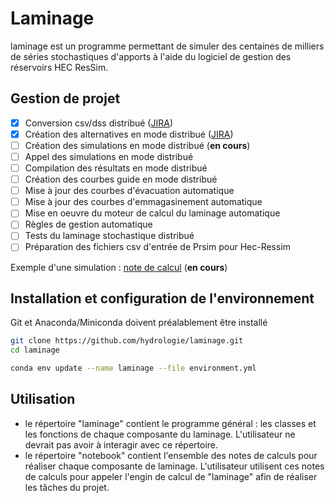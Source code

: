 # Laminage

laminage est un programme permettant de simuler des centaines de milliers de séries stochastiques d'apports à l'aide du logiciel de gestion des réservoirs HEC ResSim.


## Gestion de projet
- [X] Conversion csv/dss distribué ([JIRA](https://jiraprd03.solutions.hydroquebec.com/browse/DEBIEHH-222))
- [X] Création des alternatives en mode distribué ([JIRA](https://jiraprd03.solutions.hydroquebec.com/browse/DEBIEHH-223))
- [ ] Création des simulations en mode distribué (**en cours**)
- [ ] Appel des simulations en mode distribué
- [ ] Compilation des résultats en mode distribué
- [ ] Création des courbes guide en mode distribué
- [ ] Mise à jour des courbes d'évacuation automatique
- [ ] Mise à jour des courbes d'emmagasinement automatique
- [ ] Mise en oeuvre du moteur de calcul du laminage automatique
- [ ] Règles de gestion automatique
- [ ] Tests du laminage stochastique distribué
- [ ] Préparation des fichiers csv d'entrée de Prsim pour Hec-Ressim

Exemple d'une simulation : [note de calcul](notebooks/Preparation_et_simulation_HEC_ResSim_stochastique.ipynb) (**en cours**)



## Installation et configuration de l'environnement

Git et Anaconda/Miniconda doivent préalablement être installé

```bash
git clone https://github.com/hydrologie/laminage.git
cd laminage

conda env update --name laminage --file environment.yml
```

## Utilisation

- le répertoire "laminage" contient le programme général : les classes et les fonctions de chaque composante du laminage. L'utilisateur ne devrait pas avoir à interagir avec ce répertoire.
- le répertoire "notebook" contient l'ensemble des notes de calculs pour réaliser chaque composante de laminage. 
L'utilisateur utilisent ces notes de calculs pour appeler l'engin de calcul de "laminage" afin de réaliser les tâches du projet.
